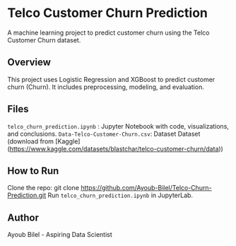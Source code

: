 # Telco Customer Churn Prediction
A machine learning project to predict customer churn using the Telco Customer Churn dataset.

## Overview
This project uses Logistic Regression and XGBoost to predict customer churn (Churn). 
It includes preprocessing, modeling, and evaluation. 

## Files
`telco_churn_prediction.ipynb` : Jupyter Notebook with code, visualizations, and conclusions.
`Data-Telco-Customer-Churn.csv`: Dataset Dataset (download from [Kaggle]
(https://www.kaggle.com/datasets/blastchar/telco-customer-churn/data))

## How to Run

Clone the repo: git clone https://github.com/Ayoub-Bilel/Telco-Churn-Prediction.git
Run `telco_churn_prediction.ipynb` in JupyterLab.

## Author
Ayoub Bilel - Aspiring Data Scientist
